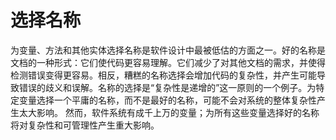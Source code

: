 # 选择名称

为变量、方法和其他实体选择名称是软件设计中最被低估的方面之一。好的名称是文档的一种形式：它们使代码更容易理解。它们减少了对其他文档的需求，并使得检测错误变得更容易。相反，糟糕的名称选择会增加代码的复杂性，并产生可能导致错误的歧义和误解。名称的选择是“复杂性是递增的”这一原则的一个例子。为特定变量选择一个平庸的名称，而不是最好的名称，可能不会对系统的整体复杂性产生太大影响。 然而，软件系统有成千上万的变量；为所有这些变量选择好的名称将对复杂性和可管理性产生重大影响。
